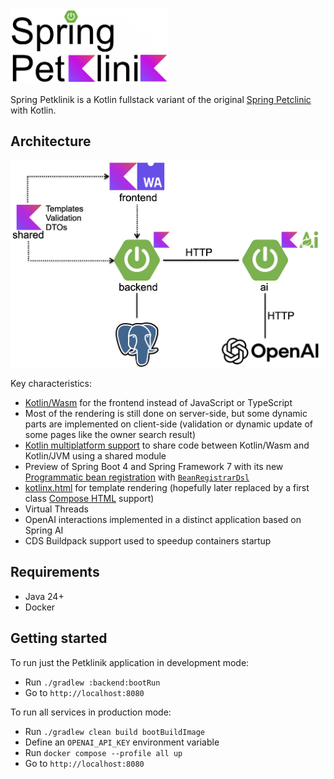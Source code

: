 <img src="spring-petklinik.png" width="50%" height="50%">

Spring Petklinik is a Kotlin fullstack variant of the original [Spring Petclinic](https://github.com/spring-projects/spring-petclinic) with Kotlin.

## Architecture

<img src="architecture.png">

Key characteristics:
 - [Kotlin/Wasm](https://kotlinlang.org/docs/wasm-overview.html) for the frontend instead of JavaScript or TypeScript
 - Most of the rendering is still done on server-side, but some dynamic parts are implemented on client-side (validation or dynamic update of some pages like the owner search result)
 - [Kotlin multiplatform support](https://kotlinlang.org/docs/multiplatform.html) to share code between Kotlin/Wasm and Kotlin/JVM using a shared module
 - Preview of Spring Boot 4 and Spring Framework 7 with its new [Programmatic bean registration](https://docs.spring.io/spring-framework/reference/7.0/core/beans/java/programmatic-bean-registration.html) with [`BeanRegistrarDsl`](https://docs.spring.io/spring-framework/docs/current-SNAPSHOT/kdoc-api/spring-beans/org.springframework.beans.factory/-bean-registrar-dsl/index.html)
 - [kotlinx.html](https://github.com/Kotlin/kotlinx.html) for template rendering (hopefully later replaced by a first class [Compose HTML](https://github.com/JetBrains/compose-multiplatform/blob/master/tutorials/HTML/Building_UI/README.md) support)
 - Virtual Threads
 - OpenAI interactions implemented in a distinct application based on Spring AI
 - CDS Buildpack support used to speedup containers startup 

## Requirements

  - Java 24+
  - Docker

## Getting started

To run just the Petklinik application in development mode:
 - Run `./gradlew :backend:bootRun`
 - Go to `http://localhost:8080`

To run all services in production mode:
 - Run `./gradlew clean build bootBuildImage`
 - Define an `OPENAI_API_KEY` environment variable
 - Run `docker compose --profile all up`
 - Go to `http://localhost:8080`
